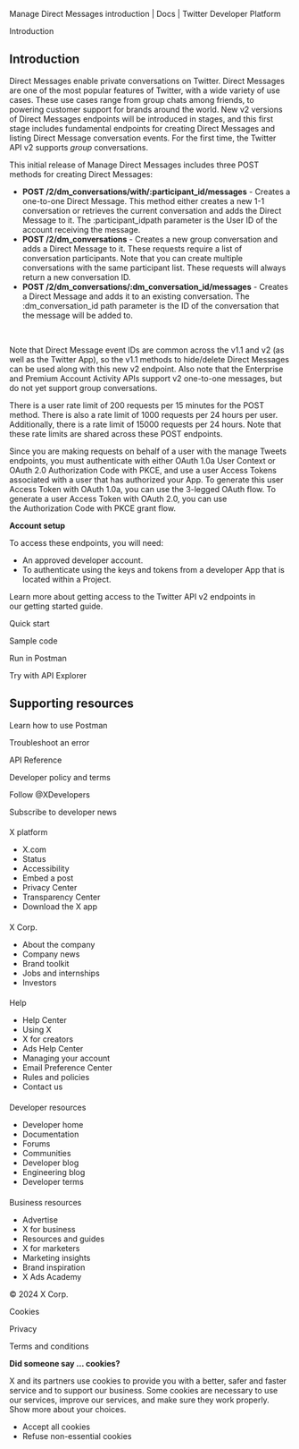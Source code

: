 



Manage Direct Messages introduction | Docs | Twitter Developer Platform 





































































































Introduction






Introduction
------------


Direct Messages enable private conversations on Twitter. Direct Messages are one of the most popular features of Twitter, with a wide variety of use cases. These use cases range from group chats among friends, to powering customer support for brands around the world. New v2 versions of Direct Messages endpoints will be introduced in stages, and this first stage includes fundamental endpoints for creating Direct Messages and listing Direct Message conversation events. For the first time, the Twitter API v2 supports *group* conversations.


This initial release of Manage Direct Messages includes three POST methods for creating Direct Messages:


* **POST /2/dm\_conversations/with/:participant\_id/messages** - Creates a one-to-one Direct Message. This method either creates a new 1-1 conversation or retrieves the current conversation and adds the Direct Message to it. The :participant\_idpath parameter is the User ID of the account receiving the message.
* **POST /2/dm\_conversations** - Creates a new group conversation and adds a Direct Message to it. These requests require a list of conversation participants. Note that you can create multiple conversations with the same participant list. These requests will always return a new conversation ID.
* **POST /2/dm\_conversations/:dm\_conversation\_id/messages** - Creates a Direct Message and adds it to an existing conversation. The :dm\_conversation\_id path parameter is the ID of the conversation that the message will be added to.


 


Note that Direct Message event IDs are common across the v1.1 and v2 (as well as the Twitter App), so the v1.1 methods to hide/delete Direct Messages can be used along with this new v2 endpoint. Also note that the Enterprise and Premium Account Activity APIs support v2 one-to-one messages, but do not yet support group conversations.     




There is a user rate limit of 200 requests per 15 minutes for the POST method. There is also a rate limit of 1000 requests per 24 hours per user. Additionally, there is a rate limit of 15000 requests per 24 hours. Note that these rate limits are shared across these POST endpoints.


Since you are making requests on behalf of a user with the manage Tweets endpoints, you must authenticate with either OAuth 1.0a User Context or OAuth 2.0 Authorization Code with PKCE, and use a user Access Tokens associated with a user that has authorized your App. To generate this user Access Token with OAuth 1.0a, you can use the 3-legged OAuth flow. To generate a user Access Token with OAuth 2.0, you can use the Authorization Code with PKCE grant flow.  













**Account setup**


To access these endpoints, you will need:


* An approved developer account.
* To authenticate using the keys and tokens from a developer App that is located within a Project.


Learn more about getting access to the Twitter API v2 endpoints in our getting started guide.












Quick start


Sample code


Run in Postman


Try with API Explorer

















Supporting resources
--------------------






Learn how to use Postman


Troubleshoot an error


API Reference





























Developer policy and terms


Follow @XDevelopers


Subscribe to developer news












#### 
 X platform


* X.com
* Status
* Accessibility
* Embed a post
* Privacy Center
* Transparency Center
* Download the X app




#### 
 X Corp.


* About the company
* Company news
* Brand toolkit
* Jobs and internships
* Investors




#### 
 Help


* Help Center
* Using X
* X for creators
* Ads Help Center
* Managing your account
* Email Preference Center
* Rules and policies
* Contact us




#### 
 Developer resources


* Developer home
* Documentation
* Forums
* Communities
* Developer blog
* Engineering blog
* Developer terms




#### 
 Business resources


* Advertise
* X for business
* Resources and guides
* X for marketers
* Marketing insights
* Brand inspiration
* X Ads Academy









 © 2024 X Corp.
 


Cookies


Privacy


Terms and conditions






















**Did someone say … cookies?**  
  


 X and its partners use cookies to provide you with a better, safer and
 faster service and to support our business. Some cookies are necessary to use
 our services, improve our services, and make sure they work properly.
 Show more about your choices.


 




* Accept all cookies
* Refuse non-essential cookies
















